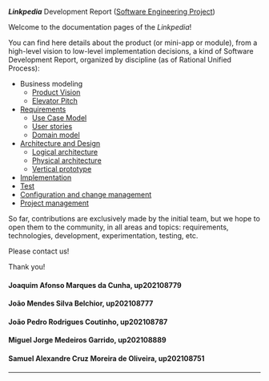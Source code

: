 ___Linkpedia___ Development Report ([Software Engineering Project](https://github.com/FEUP-LEIC-ES-2022-23/2LEIC04T5))

Welcome to the documentation pages of the _Linkpedia_!

You can find here details about the product (or mini-app or module), from a high-level vision to low-level implementation decisions, a kind of Software Development Report, organized by discipline (as of Rational Unified Process): 

* Business modeling 
  * [Product Vision](https://github.com/FEUP-LEIC-ES-2022-23/2LEIC04T5/blob/main/docs/ProductVision.md)
  * [Elevator Pitch](https://github.com/FEUP-LEIC-ES-2022-23/2LEIC04T5/blob/main/docs/ElevatorPitch.md)
* [Requirements](https://github.com/FEUP-LEIC-ES-2022-23/2LEIC04T5/blob/main/docs/requirements.md)
  * [Use Case Model](https://github.com/FEUP-LEIC-ES-2022-23/2LEIC04T5/blob/main/docs/requirements.md#Use-case-model)
  * [User stories](https://github.com/FEUP-LEIC-ES-2022-23/2LEIC04T5/blob/main/docs/requirements.md#User-stories)
  * [Domain model](https://github.com/FEUP-LEIC-ES-2022-23/2LEIC04T5/blob/main/docs/requirements.md#Domain-model)
* [Architecture and Design](https://github.com/FEUP-LEIC-ES-2022-23/2LEIC04T5/blob/main/docs/ArchitectureAndDesign.md)
  * [Logical architecture](https://github.com/FEUP-LEIC-ES-2022-23/2LEIC04T5/blob/main/docs/ArchitectureAndDesign.md#Logical-architecture)
  * [Physical architecture](https://github.com/FEUP-LEIC-ES-2022-23/2LEIC04T5/blob/main/docs/ArchitectureAndDesign.md#Physical-architecture)
  * [Vertical prototype](https://github.com/FEUP-LEIC-ES-2022-23/2LEIC04T5/releases/tag/iteration-0)
* [Implementation](https://github.com/FEUP-LEIC-ES-2022-23/2LEIC04T5/blob/main/src/linkpedia)
* [Test](https://github.com/FEUP-LEIC-ES-2022-23/2LEIC04T5/blob/main/src/linkpedia)
* [Configuration and change management](https://github.com/FEUP-LEIC-ES-2022-23/2LEIC04T5/blob/main)
* [Project management](https://github.com/FEUP-LEIC-ES-2022-23/2LEIC04T5/blob/main/docs/ProjectManagement.md)

So far, contributions are exclusively made by the initial team, but we hope to open them to the community, in all areas and topics: requirements, technologies, development, experimentation, testing, etc.

Please contact us! 

Thank you!

#### Joaquim Afonso Marques da Cunha, up202108779
#### João Mendes Silva Belchior, up202108777
#### João Pedro Rodrigues Coutinho, up202108787
#### Miguel Jorge Medeiros Garrido, up202108889
#### Samuel Alexandre Cruz Moreira de Oliveira, up202108751

---
